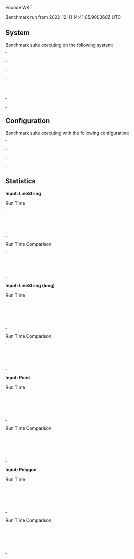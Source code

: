 Encode WKT

Benchmark run from 2022-12-11 14:41:05.900360Z UTC

## System

Benchmark suite executing on the following system:

<table style="width: 1%">
  <tr>
    <th style="width: 1%; white-space: nowrap">Operating System</th>
    <td>macOS</td>
  </tr><tr>
    <th style="white-space: nowrap">CPU Information</th>
    <td style="white-space: nowrap">Apple M1</td>
  </tr><tr>
    <th style="white-space: nowrap">Number of Available Cores</th>
    <td style="white-space: nowrap">8</td>
  </tr><tr>
    <th style="white-space: nowrap">Available Memory</th>
    <td style="white-space: nowrap">16 GB</td>
  </tr><tr>
    <th style="white-space: nowrap">Elixir Version</th>
    <td style="white-space: nowrap">1.14.2</td>
  </tr><tr>
    <th style="white-space: nowrap">Erlang Version</th>
    <td style="white-space: nowrap">25.1.2</td>
  </tr>
</table>

## Configuration

Benchmark suite executing with the following configuration:

<table style="width: 1%">
  <tr>
    <th style="width: 1%">:time</th>
    <td style="white-space: nowrap">10 s</td>
  </tr><tr>
    <th>:parallel</th>
    <td style="white-space: nowrap">1</td>
  </tr><tr>
    <th>:warmup</th>
    <td style="white-space: nowrap">2 s</td>
  </tr>
</table>

## Statistics



__Input: LineString__

Run Time

<table style="width: 1%">
  <tr>
    <th>Name</th>
    <th style="text-align: right">IPS</th>
    <th style="text-align: right">Average</th>
    <th style="text-align: right">Devitation</th>
    <th style="text-align: right">Median</th>
    <th style="text-align: right">99th&nbsp;%</th>
  </tr>

  <tr>
    <td style="white-space: nowrap">geometry</td>
    <td style="white-space: nowrap; text-align: right">1.77 M</td>
    <td style="white-space: nowrap; text-align: right">566.54 ns</td>
    <td style="white-space: nowrap; text-align: right">&plusmn;7286.82%</td>
    <td style="white-space: nowrap; text-align: right">417 ns</td>
    <td style="white-space: nowrap; text-align: right">833 ns</td>
  </tr>

  <tr>
    <td style="white-space: nowrap">geo</td>
    <td style="white-space: nowrap; text-align: right">1.19 M</td>
    <td style="white-space: nowrap; text-align: right">841.24 ns</td>
    <td style="white-space: nowrap; text-align: right">&plusmn;3166.74%</td>
    <td style="white-space: nowrap; text-align: right">625 ns</td>
    <td style="white-space: nowrap; text-align: right">1209 ns</td>
  </tr>

</table>


Run Time Comparison

<table style="width: 1%">
  <tr>
    <th>Name</th>
    <th style="text-align: right">IPS</th>
    <th style="text-align: right">Slower</th>
  <tr>
    <td style="white-space: nowrap">geometry</td>
    <td style="white-space: nowrap;text-align: right">1.77 M</td>
    <td>&nbsp;</td>
  </tr>

  <tr>
    <td style="white-space: nowrap">geo</td>
    <td style="white-space: nowrap; text-align: right">1.19 M</td>
    <td style="white-space: nowrap; text-align: right">1.48x</td>
  </tr>

</table>




__Input: LineString (long)__

Run Time

<table style="width: 1%">
  <tr>
    <th>Name</th>
    <th style="text-align: right">IPS</th>
    <th style="text-align: right">Average</th>
    <th style="text-align: right">Devitation</th>
    <th style="text-align: right">Median</th>
    <th style="text-align: right">99th&nbsp;%</th>
  </tr>

  <tr>
    <td style="white-space: nowrap">geometry</td>
    <td style="white-space: nowrap; text-align: right">6.53 K</td>
    <td style="white-space: nowrap; text-align: right">153.24 &micro;s</td>
    <td style="white-space: nowrap; text-align: right">&plusmn;10.42%</td>
    <td style="white-space: nowrap; text-align: right">158.08 &micro;s</td>
    <td style="white-space: nowrap; text-align: right">185.28 &micro;s</td>
  </tr>

  <tr>
    <td style="white-space: nowrap">geo</td>
    <td style="white-space: nowrap; text-align: right">5.17 K</td>
    <td style="white-space: nowrap; text-align: right">193.51 &micro;s</td>
    <td style="white-space: nowrap; text-align: right">&plusmn;12.89%</td>
    <td style="white-space: nowrap; text-align: right">203.87 &micro;s</td>
    <td style="white-space: nowrap; text-align: right">226.12 &micro;s</td>
  </tr>

</table>


Run Time Comparison

<table style="width: 1%">
  <tr>
    <th>Name</th>
    <th style="text-align: right">IPS</th>
    <th style="text-align: right">Slower</th>
  <tr>
    <td style="white-space: nowrap">geometry</td>
    <td style="white-space: nowrap;text-align: right">6.53 K</td>
    <td>&nbsp;</td>
  </tr>

  <tr>
    <td style="white-space: nowrap">geo</td>
    <td style="white-space: nowrap; text-align: right">5.17 K</td>
    <td style="white-space: nowrap; text-align: right">1.26x</td>
  </tr>

</table>




__Input: Point__

Run Time

<table style="width: 1%">
  <tr>
    <th>Name</th>
    <th style="text-align: right">IPS</th>
    <th style="text-align: right">Average</th>
    <th style="text-align: right">Devitation</th>
    <th style="text-align: right">Median</th>
    <th style="text-align: right">99th&nbsp;%</th>
  </tr>

  <tr>
    <td style="white-space: nowrap">geo</td>
    <td style="white-space: nowrap; text-align: right">4.44 M</td>
    <td style="white-space: nowrap; text-align: right">225.19 ns</td>
    <td style="white-space: nowrap; text-align: right">&plusmn;5545.54%</td>
    <td style="white-space: nowrap; text-align: right">208 ns</td>
    <td style="white-space: nowrap; text-align: right">334 ns</td>
  </tr>

  <tr>
    <td style="white-space: nowrap">geometry</td>
    <td style="white-space: nowrap; text-align: right">3.08 M</td>
    <td style="white-space: nowrap; text-align: right">324.56 ns</td>
    <td style="white-space: nowrap; text-align: right">&plusmn;21174.74%</td>
    <td style="white-space: nowrap; text-align: right">167 ns</td>
    <td style="white-space: nowrap; text-align: right">292 ns</td>
  </tr>

</table>


Run Time Comparison

<table style="width: 1%">
  <tr>
    <th>Name</th>
    <th style="text-align: right">IPS</th>
    <th style="text-align: right">Slower</th>
  <tr>
    <td style="white-space: nowrap">geo</td>
    <td style="white-space: nowrap;text-align: right">4.44 M</td>
    <td>&nbsp;</td>
  </tr>

  <tr>
    <td style="white-space: nowrap">geometry</td>
    <td style="white-space: nowrap; text-align: right">3.08 M</td>
    <td style="white-space: nowrap; text-align: right">1.44x</td>
  </tr>

</table>




__Input: Polygon__

Run Time

<table style="width: 1%">
  <tr>
    <th>Name</th>
    <th style="text-align: right">IPS</th>
    <th style="text-align: right">Average</th>
    <th style="text-align: right">Devitation</th>
    <th style="text-align: right">Median</th>
    <th style="text-align: right">99th&nbsp;%</th>
  </tr>

  <tr>
    <td style="white-space: nowrap">geometry</td>
    <td style="white-space: nowrap; text-align: right">462.47 K</td>
    <td style="white-space: nowrap; text-align: right">2.16 &micro;s</td>
    <td style="white-space: nowrap; text-align: right">&plusmn;1529.56%</td>
    <td style="white-space: nowrap; text-align: right">1.38 &micro;s</td>
    <td style="white-space: nowrap; text-align: right">4.38 &micro;s</td>
  </tr>

  <tr>
    <td style="white-space: nowrap">geo</td>
    <td style="white-space: nowrap; text-align: right">422.55 K</td>
    <td style="white-space: nowrap; text-align: right">2.37 &micro;s</td>
    <td style="white-space: nowrap; text-align: right">&plusmn;1032.05%</td>
    <td style="white-space: nowrap; text-align: right">1.79 &micro;s</td>
    <td style="white-space: nowrap; text-align: right">4.33 &micro;s</td>
  </tr>

</table>


Run Time Comparison

<table style="width: 1%">
  <tr>
    <th>Name</th>
    <th style="text-align: right">IPS</th>
    <th style="text-align: right">Slower</th>
  <tr>
    <td style="white-space: nowrap">geometry</td>
    <td style="white-space: nowrap;text-align: right">462.47 K</td>
    <td>&nbsp;</td>
  </tr>

  <tr>
    <td style="white-space: nowrap">geo</td>
    <td style="white-space: nowrap; text-align: right">422.55 K</td>
    <td style="white-space: nowrap; text-align: right">1.09x</td>
  </tr>

</table>